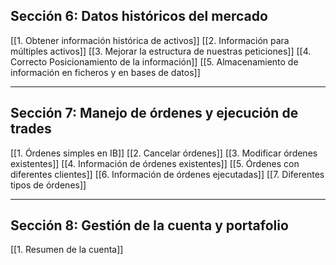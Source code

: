 ## Sección 6: Datos históricos del mercado
[[1. Obtener información histórica de activos]]
[[2. Información para múltiples activos]]
[[3. Mejorar la estructura de nuestras peticiones]] 
[[4. Correcto Posicionamiento de la información]]
[[5. Almacenamiento de información en ficheros y en bases de datos]]

---
## Sección 7: Manejo de órdenes y ejecución de trades
[[1. Órdenes simples en IB]]
[[2. Cancelar órdenes]]
[[3. Modificar órdenes existentes]]
[[4. Información de órdenes existentes]]
[[5. Órdenes con diferentes clientes]]
[[6. Información de órdenes ejecutadas]]
[[7. Diferentes tipos de órdenes]]

---
## Sección 8: Gestión de la cuenta y portafolio
[[1. Resumen de la cuenta]]